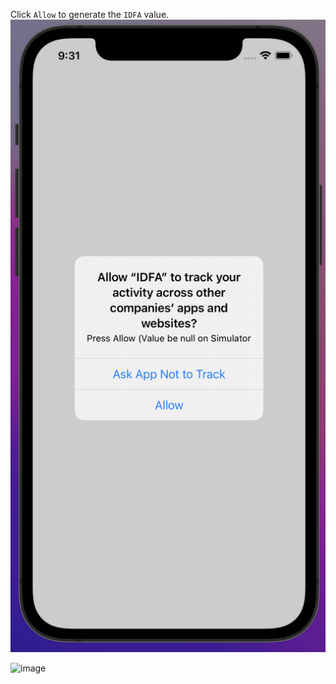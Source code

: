 Click `Allow` to generate the `IDFA` value.
![Alt text](https://github.com/1abhishekpandey/IDFA/blob/main/image.png?raw=true "Title")

<img width="398" alt="image" src="https://user-images.githubusercontent.com/64667840/165796765-769fa9d7-ac9e-4752-90fd-0f8d3b0c1992.png">

